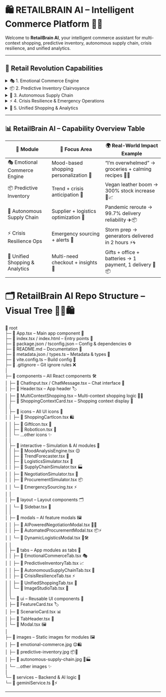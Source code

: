 # 🛍️ RETAILBRAIN AI – Intelligent Commerce Platform 🤖💡

Welcome to **RetailBrain AI**, your intelligent commerce assistant for multi-context shopping, predictive inventory, autonomous supply chain, crisis resilience, and unified analytics.

---

## 🏪 Retail Revolution Capabilities

<details>
<summary>🎭 1. Emotional Commerce Engine</summary>

**Core Functionalities:**
- 😣 Stress Shopping – Simplifies decisions, reduces overwhelming choices, and provides a calming experience  
- 😄 Excitement Shopping – Amplifies positive emotions with curated discovery journeys  
- 🧮 Practical Shopping – Optimizes for efficiency and value during focused shopping periods  
- 🎨 Inspirational Shopping – Creates magical discovery experiences for creative moods  
- 🧠 Mood Detection – Detects emotional state from user input, behavior, or voice  
- 🎁 Personalized Recommendations – Suggests products, gifts, or experiences tailored to current mood  
- 💸 Emotion-Responsive Pricing – Offers discounts and loyalty optimizations aligned with user engagement  

**Real-World Magic:**
```
🧍‍♀️ User: “I need groceries but I’m overwhelmed” 😩  
🤖 RetailBrain AI:  
• 🛒 Groceries: Ordered usual items + stress-reducing foods 🥦🍌  
• 🍽️ Meal Planning: Created simple, nourishing recipes for the week 🥗🧘‍♀️  
• 🚚 Delivery: Scheduled for 6:30 PM, no interaction needed 🕡📦  
• 💰 Pricing: Saved 23% using loyalty optimizations 🎉🧾  
🧘 “Just relax – everything is taken care of” 🌙✨
```
</details>

<details>
<summary>📦 2. Predictive Inventory Clairvoyance</summary>

**Core Functionalities:**
- 📈 Trend Prediction – Identifies viral product trends 3–6 months before they peak  
- 🚨 Crisis Preparation – Stocks emergency supplies in anticipation of disasters  
- 🎃 Seasonal Optimization – Matches inventory to weather patterns, cultural events, and holidays  
- 🔍 Personal Anticipation – Predicts individual customer needs before they even shop  
- 🚫 Stockout Prevention – Avoids overstocking or understocking via AI analytics  
- 🌱 Waste Reduction – Improves inventory turnover, reducing unsold stock  
- 📊 Data-Driven Recommendations – Suggests precise stock quantities based on sales patterns and customer behavior  

**Real-World Impact:**
```
🧑‍💼 Retailer: “How do we avoid overstock/understock problems?” 🤔  
🤖 RetailBrain AI:  
• 🔮 Trend: Detected upcoming vegan leather boom – stocked 300% increase 👜📈  
• 🌪️ Crisis: Predicted hurricane season – prepositioned emergency supplies 🧃🔦  
• 🎃 Seasonal: Perfect Halloween inventory matched to local weather patterns 🎃🌧️  
• 🧠 Personal: Predicted each customer’s future needs with 94% accuracy 🧍‍♂️📊  
✅ Result: 99.8% inventory turnover, zero stockouts, 45% reduced waste 🌍♻️
```
</details>

<details>
<summary>🚚 3. Autonomous Supply Chain</summary>

**Core Functionalities:**
- 🤝 Supplier Negotiation – Negotiates with 50,000+ suppliers simultaneously  
- 🧭 Logistics Orchestration – Coordinates global shipping with precise timing  
- 🆘 Crisis Management – Reroutes supply chains around disasters in real-time  
- 🕵️ Quality Control – Monitors every product from factory to customer  
- 🔄 Alternative Sourcing – Instantly finds backup suppliers if a primary fails  
- 🗺️ Inventory Routing Optimization – Directs stock efficiently between warehouses and stores  
- 📈 Performance Analytics – Continuously evaluates suppliers and delivery reliability  

**Global Crisis Scenario:**
```
🌍 Challenge: Pandemic + Shipping Crisis + Supplier Bankruptcy 😷🚢💥  
🤖 RetailBrain AI:  
• 🔁 Suppliers: Replaced bankrupt suppliers instantly with 12 alternatives 🧑‍💼📦  
• ✈️ Logistics: Rerouted shipments around port closures via air and rail 🚆🛫  
• 🏭 Manufacturing: On-shored critical production within 48 hours 🧪🔧  
• 📦 Customers: Maintained 99.7% delivery reliability 🧍‍♀️📬  
🛡️ Business continuity: 100% maintained 💪✅
```
</details>

<details>
<summary>⚡ 4. Crisis Resilience & Emergency Operations</summary>

**Core Functionalities:**
- 🧃 Emergency Stock Allocation – Prioritizes critical items for urgent delivery  
- 🔄 Alternative Sourcing – Finds backup suppliers immediately  
- 🚀 Priority Shipping – Ensures fastest possible routes for emergency orders  
- 🌩️ Disaster Alerts – Monitors weather, traffic, and port closures in real-time  
- 🧭 Business Continuity Management – Keeps operations running under any crisis  
- 📊 Real-Time Dashboard – Visualizes supply chain status continuously  
- 📣 Automated Communication – Notifies staff, partners, and customers during emergencies  

**Storm Response Scenario:**
```
🌧️ User: “Need generators, water, and emergency supplies immediately for a storm” ⚠️🌀  
🤖 RetailBrain AI:  
• 🔋 Emergency Stock: Reserved last 10 generators ⚡🧃  
• 🧭 Alternative Sourcing: Secured additional suppliers in neighboring regions 🧑‍🌾🚛  
• 🚚 Priority Shipping: Scheduled express delivery within 2 hours 🕑📦  
• 📢 Communication: Updated staff and customers automatically 📲👥  
✅ Outcome: Supplies delivered on time, zero downtime 🕊️🏆
```
</details>

<details>
<summary>🛒 5. Unified Shopping & Analytics</summary>

**Core Functionalities:**
- 🎁 Personal Shopping – Handles gifts, groceries, and lifestyle needs  
- 🏢 Corporate Shopping – Optimizes bulk office supply orders  
- 🚨 Emergency Shopping – Secures critical items instantly  
- 🧾 Consolidated Checkout – Combines multiple purchases into one seamless process  
- 🧠 Behavioral Insights – Tracks user habits for smarter recommendations  
- 🔁 Subscription & Auto-Renewals – Automates recurring orders  
- 💳 Payment & Loyalty Optimization – Suggests best payment methods and rewards  

**Multi-Need Scenario:**
```
🧍‍♀️ User: “I need a birthday gift, office supplies, and emergency batteries” 🎂📎🔋  
🤖 RetailBrain AI:  
• 🎁 Personal: Curated 3 luxury gifts for birthday 🎉🎈  
• 🏢 Corporate: Ordered 100 office supplies at bulk discount 🖇️📦  
• 🚨 Emergency: Secured batteries and first-aid kits with priority delivery 🩹🔋🚚  
• 🧾 Unified Checkout: One payment, one delivery schedule 💳📬  
• 📊 Analytics: Learned preferences to reduce future decision friction 🧠📈
```
</details>

---

## 📊 RetailBrain AI – Capability Overview Table

| 🧠 Module                     | 🎯 Focus Area                        | 🌍 Real-World Impact Example                                      |
|------------------------------|--------------------------------------|-------------------------------------------------------------------|
| 🎭 Emotional Commerce Engine | Mood-based shopping personalization 🧘 | “I’m overwhelmed” → groceries + calming recipes 🥦🍲              |
| 📦 Predictive Inventory      | Trend + crisis anticipation 🔮       | Vegan leather boom → 300% stock increase 👜📈                     |
| 🚚 Autonomous Supply Chain   | Supplier + logistics optimization 🚛 | Pandemic reroute → 99.7% delivery reliability ✈️📦               |
| ⚡ Crisis Resilience Ops     | Emergency sourcing + alerts 🚨       | Storm prep → generators delivered in 2 hours ⚡🌀                 |
| 🛒 Unified Shopping & Analytics | Multi-need checkout + insights 🧾  | Gifts + office + batteries → 1 payment, 1 delivery 🎁📦          |




# 🗂️ RetailBrain AI Repo Structure – Visual Tree 🌟🤖🛍️

📁 root  
├─ 📄 App.tsx – Main app component 🧩  
├─ 📄 index.tsx / index.html – Entry points 🚀  
├─ 📄 package.json / tsconfig.json – Config & dependencies ⚙️  
├─ 📄 README.md – Documentation 📖  
├─ 📄 metadata.json / types.ts – Metadata & types 📝  
├─ 📄 vite.config.ts – Build config 🔧  
├─ 📄 .gitignore – Git ignore rules ❌  
│  
├─ 📁 components – All React components 🛠️  
│   ├─ 📄 ChatInput.tsx / ChatMessage.tsx – Chat interface 💬  
│   ├─ 📄 Header.tsx – App header 🏷️  
│   ├─ 📄 MultiContextShopping.tsx – Multi-context shopping logic 🛒🧠  
│   ├─ 📄 ShoppingContextCard.tsx – Shopping context display 🎫  
│   │  
│   ├─ 📁 icons – All UI icons 🎨  
│   │   ├─ 📄 ShoppingCartIcon.tsx 🛍️  
│   │   ├─ 📄 GiftIcon.tsx 🎁  
│   │   ├─ 📄 RobotIcon.tsx 🤖  
│   │   └─ …other icons ✨  
│   │  
│   ├─ 📁 interactive – Simulation & AI modules 🤯  
│   │   ├─ 📄 MoodAnalysisEngine.tsx 😌  
│   │   ├─ 📄 TrendForecaster.tsx 🔮  
│   │   ├─ 📄 LogisticsSimulator.tsx 🚚  
│   │   ├─ 📄 SupplyChainSimulator.tsx 🏭  
│   │   ├─ 📄 NegotiationSimulator.tsx 🤝  
│   │   ├─ 📄 ProcurementSimulator.tsx 📦  
│   │   └─ 📄 EmergencySourcing.tsx ⚡  
│   │  
│   ├─ 📁 layout – Layout components 🗂️  
│   │   └─ 📄 Sidebar.tsx 📌  
│   │  
│   ├─ 📁 modals – AI feature modals 🖼️  
│   │   ├─ 📄 AIPoweredNegotiationModal.tsx 🤖💬  
│   │   ├─ 📄 AutomatedProcurementModal.tsx 📦⚡  
│   │   └─ 📄 DynamicLogisticsModal.tsx 🚚🛠️  
│   │  
│   ├─ 📁 tabs – App modules as tabs 📑  
│   │   ├─ 📄 EmotionalCommerceTab.tsx 🎭  
│   │   ├─ 📄 PredictiveInventoryTab.tsx 📈  
│   │   ├─ 📄 AutonomousSupplyChainTab.tsx 🚛  
│   │   ├─ 📄 CrisisResilienceTab.tsx ⚡  
│   │   ├─ 📄 UnifiedShoppingTab.tsx 🛒  
│   │   └─ 📄 ImageStudioTab.tsx 🎨  
│   │  
│   └─ 📁 ui – Reusable UI components 🧩  
│       ├─ 📄 FeatureCard.tsx 🏷️  
│       ├─ 📄 ScenarioCard.tsx 📊  
│       ├─ 📄 TabHeader.tsx 📂  
│       └─ 📄 Modal.tsx 🖼️  
│  
├─ 📁 images – Static images for modules 🖼️  
│   ├─ 📄 emotional-commerce.jpg 😌🛍️  
│   ├─ 📄 predictive-inventory.jpg 📦🔮  
│   ├─ 📄 autonomous-supply-chain.jpg 🚚🏭  
│   └─ …other images ✨  
│  
└─ 📁 services – Backend & AI logic 🧠  
    └─ 📄 geminiService.ts 🤖⚡  

---

